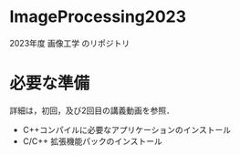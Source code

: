# ImageProcessing2023
2023年度 画像工学 のリポジトリ

# 必要な準備
詳細は，初回，及び2回目の講義動画を参照．

- C++コンパイルに必要なアプリケーションのインストール
- C/C++ 拡張機能パックのインストール
